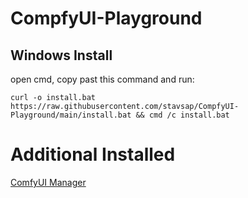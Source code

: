 # CompfyUI-Playground

## Windows Install

open cmd, copy past this command and run:

```shell
curl -o install.bat https://raw.githubusercontent.com/stavsap/CompfyUI-Playground/main/install.bat && cmd /c install.bat
```

# Additional Installed

[ComfyUI Manager](https://github.com/ltdrdata/ComfyUI-Manager)
